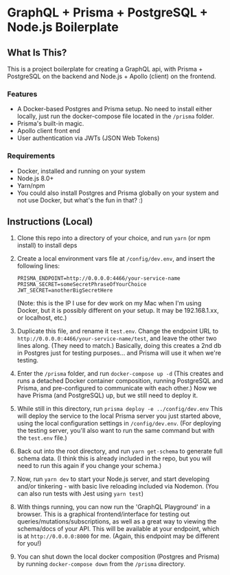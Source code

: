 # GraphQL + Prisma + PostgreSQL + Node.js Boilerplate


## What Is This?
This is a project boilerplate for creating a GraphQL api, with Prisma + PostgreSQL on the backend and Node.js + Apollo (client) on the frontend.

### Features
- A Docker-based Postgres and Prisma setup. No need to install either locally, just run the docker-compose file located in the ```/prisma``` folder.
- Prisma's built-in magic.
- Apollo client front end
- User authentication via JWTs (JSON Web Tokens)

### Requirements
- Docker, installed and running on your system
- Node.js 8.0+
- Yarn/npm
- You could also install Postgres and Prisma globally on your system and not use Docker, but what's the fun in that? :)

## Instructions (Local)
1. Clone this repo into a directory of your choice, and run ```yarn``` (or npm install) to install deps

2. Create a local environment vars file at ```/config/dev.env```, and insert the following lines: 
    ```
    PRISMA_ENDPOINT=http://0.0.0.0:4466/your-service-name
    PRISMA_SECRET=someSecretPhraseOfYourChoice
    JWT_SECRET=anotherBigSecretHere
    ```
    (Note: this is the IP I use for dev work on my Mac when I'm using Docker, but it is possibly different on your setup. It may be 192.168.1.xx, or localhost, etc.)

2. Duplicate this file, and rename it ```test.env```. Change the endpoint URL to ```http://0.0.0.0:4466/your-service-name/test```, and leave the other two lines along. (They need to match.) Basically, doing this creates a 2nd db in Postgres just for testing purposes... and Prisma will use it when we're testing.

3. Enter the ```/prisma``` folder, and run ```docker-compose up -d``` (This creates and runs a detached Docker container composition, running PostgreSQL and Prisma, and pre-configured to communicate with each other.) Now we have Prisma (and PostgreSQL) up, but we still need to deploy it.

2. While still in this directory, run ```prisma deploy -e ../config/dev.env``` This will deploy the service to the local Prisma server you just started above, using the local configuration settings in ```/config/dev.env```. (For deploying the testing server, you'll also want to run the same command but with the ```test.env``` file.)

2. Back out into the root directory, and run ```yarn get-schema``` to generate full schema data. (I think this is already included in the repo, but you will need to run this again if you change your schema.)

2. Now, run ```yarn dev``` to start your Node.js server, and start developing and/or tinkering - with basic live reloading included via Nodemon. (You can also run tests with Jest using ```yarn test```)

2. With things running, you can now run the 'GraphQL Playground' in a browser. This is a graphical frontend/interface for testing out queries/mutations/subscriptions, as well as a great way to viewing the schema/docs of your API. This will be available at your endpoint, which is at ```http://0.0.0.0:8000``` for me. (Again, this endpoint may be different for you!)

3. You can shut down the local docker composition (Postgres and Prisma) by running ```docker-compose down``` from the ```/prisma``` directory.
